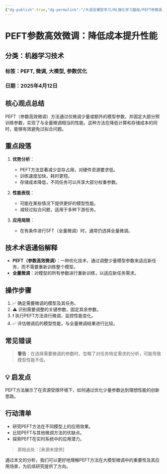 ```yaml
---
{"dg-publish":true,"dg-permalink":"/大语言模型学习/RL强化学习基础/PEFT参数高效微调/介绍","dg-home":false,"dg-description":"在此输入笔记的描述","dg-hide":false,"dg-hide-title":false,"dg-show-backlinks":true,"dg-show-local-graph":true,"dg-show-inline-title":true,"dg-pinned":false,"dg-passphrase":"在此输入访问密码","dg-enable-mathjax":false,"dg-enable-mermaid":false,"dg-enable-uml":false,"dg-note-icon":0,"dg-enable-dataview":false,"tags":["NLP"],"permalink":"/大语言模型学习/RL强化学习基础/PEFT参数高效微调/介绍/","dgShowBacklinks":true,"dgShowLocalGraph":true,"dgShowInlineTitle":true,"dgPassFrontmatter":true,"noteIcon":0,"created":"2025-04-23T22:43:12.000+08:00","updated":"2025-04-23T22:45:08.000+08:00"}
---
```




# PEFT参数高效微调：降低成本提升性能

## 分类：机器学习技术

### 标签：PEFT, 微调, 大模型, 参数优化


### 日期：2025年4月12日


## 核心观点总结
PEFT（参数高效微调）方法通过仅微调少量或额外的模型参数，并固定大部分预训练参数，实现了与全量微调相当的性能。这种方法在降低计算和存储成本的同时，能够有效避免过拟合问题。


## 重点段落
1. **优势分析**：
   - PEFT方法显著减少显存占用，对硬件资源要求低。
   - 训练速度加快，耗时更短。
   - 存储成本降低，不同任务可以共享大部分权重参数。

2. **性能表现**：
   - 可能在某些情况下提供更好的模型性能。
   - 减轻过拟合问题，适用于多种下游任务。

3. **应用局限**：
   - 在有条件进行SFT（全量微调）时，通常仍选择全量微调。


## 技术术语通俗解释
- **PEFT（参数高效微调）**：一种优化技术，通过调整少量模型参数来适应新任务，而不需要重新训练整个模型。
- **全量微调**：对模型的所有参数进行重新训练，以适应新任务需求。


## 操作步骤
1. ✅ 确定需要微调的模型及其任务。
2. ⚠ 识别需要调整的关键参数，固定其余参数。
3. ❗ 执行PEFT方法进行微调，监控性能变化。
4. ✅ 评估微调后的模型性能，与全量微调结果进行比较。


## 常见错误
> **警告**：在选择需要微调的参数时，忽略了对任务特定需求的分析，可能导致模型性能不佳。


## 💡 启发点
PEFT方法展示了在资源受限环境下，如何通过优化少量参数达到理想性能的创新思路。


## 行动清单
- 研究PEFT方法在不同模型上的应用效果。
- 比较PEFT与其他微调方法的优缺点。
- 探索PEFT在实时系统中的应用潜力。

> 原始出处：[来源未提供]

通过本文的分析，我们可以更好地理解PEFT方法在大模型微调中的重要性及其应用场景，为后续研究提供了方向。

